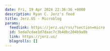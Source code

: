 ```yaml
---
date: Fri, 19 Apr 2024 22:36:36 +0000
description: Ryan C. Jerz's feed
title: Jerz.US - Microblog
params:
  feedlink: https://jerz.us/rss/?section=micro
  id: 5eda7cdae1d7daac7c3b4dbc204b9a0b
  link: https://jerz.us/
  blogrolls: []
---
```

